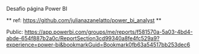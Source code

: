 Desafio página Power BI

**
ref: https://github.com/julianazanelatto/power_bi_analyst
**

Public: https://app.powerbi.com/groups/me/reports/f581570a-5a03-4bd4-abde-654f887b2a0c/ReportSection3cd99340a8fe4fc529a9?experience=power-bi&bookmarkGuid=Bookmark0fb63a54517bb253dec6
